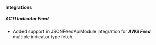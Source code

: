 
#### Integrations

##### ACTI Indicator Feed

- Added support in JSONFeedApiModule integration for ***AWS Feed*** multiple indicator type fetch.
